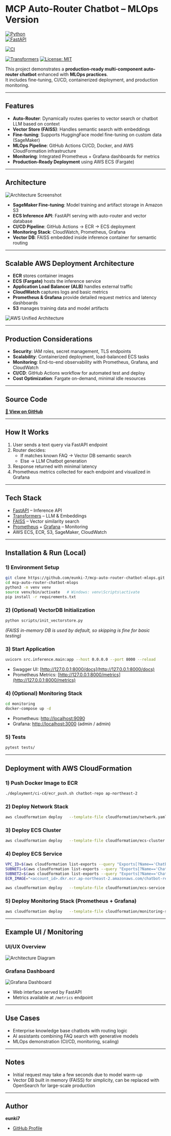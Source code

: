 # MCP Auto-Router Chatbot – MLOps Version

[![Python](https://img.shields.io/badge/Python-3.10+-blue.svg)](https://www.python.org/)  
[![FastAPI](https://img.shields.io/badge/FastAPI-0.95+-green.svg)](https://fastapi.tiangolo.com/)

[![CI](https://github.com/eunki-7/mcp-auto-router-chatbot-mlops/actions/workflows/github-actions_test.yml/badge.svg)](https://github.com/eunki-7/mcp-auto-router-chatbot-mlops/actions)

[![Transformers](https://img.shields.io/badge/Transformers-4.x-orange.svg)](https://huggingface.co/docs/transformers/index)
[![License: MIT](https://img.shields.io/badge/License-MIT-yellow.svg)](LICENSE)


This project demonstrates a **production-ready multi-component auto-router chatbot** enhanced with **MLOps practices**.  
It includes fine-tuning, CI/CD, containerized deployment, and production monitoring.

---

## Features
- **Auto-Router**: Dynamically routes queries to vector search or chatbot LLM based on context  
- **Vector Store (FAISS)**: Handles semantic search with embeddings  
- **Fine-tuning**: Supports HuggingFace model fine-tuning on custom data (SageMaker)  
- **MLOps Pipeline**: GitHub Actions CI/CD, Docker, and AWS CloudFormation infrastructure  
- **Monitoring**: Integrated Prometheus + Grafana dashboards for metrics  
- **Production-Ready Deployment** using AWS ECS (Fargate)

---

## Architecture
![Architecture Screenshot](docs/screenshot.png)

- **SageMaker Fine-tuning**: Model training and artifact storage in Amazon S3  
- **ECS Inference API**: FastAPI serving with auto-router and vector database  
- **CI/CD Pipeline**: GitHub Actions → ECR → ECS deployment  
- **Monitoring Stack**: CloudWatch, Prometheus, Grafana  
- **Vector DB**: FAISS embedded inside inference container for semantic routing

---

## Scalable AWS Deployment Architecture
- **ECR** stores container images  
- **ECS (Fargate)** hosts the inference service  
- **Application Load Balancer (ALB)** handles external traffic  
- **CloudWatch** captures logs and basic metrics  
- **Prometheus & Grafana** provide detailed request metrics and latency dashboards  
- **S3** manages training data and model artifacts  

![AWS Unified Architecture](docs/aws_screenshot.png)

---

## Production Considerations
- **Security**: IAM roles, secret management, TLS endpoints  
- **Scalability**: Containerized deployment, load-balanced ECS tasks  
- **Monitoring**: End-to-end observability with Prometheus, Grafana, and CloudWatch  
- **CI/CD**: GitHub Actions workflow for automated test and deploy  
- **Cost Optimization**: Fargate on-demand, minimal idle resources

---

## Source Code
[**📂 View on GitHub**](https://github.com/eunki-7/mcp-auto-router-chatbot-mlops)

---

## How It Works
1. User sends a text query via FastAPI endpoint  
2. Router decides:  
   - If matches known FAQ → Vector DB semantic search  
   - Else → LLM Chatbot generation  
3. Response returned with minimal latency  
4. Prometheus metrics collected for each endpoint and visualized in Grafana

---

## Tech Stack
- [FastAPI](https://fastapi.tiangolo.com/) – Inference API  
- [Transformers](https://huggingface.co/docs/transformers/index) – LLM & Embeddings  
- [FAISS](https://faiss.ai/) – Vector similarity search  
- [Prometheus](https://prometheus.io/) + [Grafana](https://grafana.com/) – Monitoring  
- AWS ECS, ECR, S3, SageMaker, CloudWatch

---

## Installation & Run (Local)
### 1) Environment Setup
```bash
git clone https://github.com/eunki-7/mcp-auto-router-chatbot-mlops.git
cd mcp-auto-router-chatbot-mlops
python3 -m venv venv
source venv/bin/activate   # Windows: venv\Scripts\activate
pip install -r requirements.txt
```

### 2) (Optional) VectorDB Initialization
```bash
python scripts/init_vectorstore.py
```
*(FAISS in-memory DB is used by default, so skipping is fine for basic testing)*

### 3) Start Application
```bash
uvicorn src.inference.main:app --host 0.0.0.0 --port 8000 --reload
```
- Swagger UI: [http://127.0.0.1:8000/docs](http://127.0.0.1:8000/docs)  
- Prometheus Metrics: [http://127.0.0.1:8000/metrics](http://127.0.0.1:8000/metrics)

### 4) (Optional) Monitoring Stack
```bash
cd monitoring
docker-compose up -d
```
- Prometheus: [http://localhost:9090](http://localhost:9090)  
- Grafana: [http://localhost:3000](http://localhost:3000) (admin / admin)

### 5) Tests
```bash
pytest tests/
```

---

## Deployment with AWS CloudFormation
### 1) Push Docker Image to ECR
```bash
./deployment/ci-cd/ecr_push.sh chatbot-repo ap-northeast-2
```
### 2) Deploy Network Stack
```bash
aws cloudformation deploy   --template-file cloudformation/network.yaml   --stack-name chatbot-network   --capabilities CAPABILITY_NAMED_IAM
```
### 3) Deploy ECS Cluster
```bash
aws cloudformation deploy   --template-file cloudformation/ecs-cluster.yaml   --stack-name chatbot-cluster   --capabilities CAPABILITY_NAMED_IAM
```
### 4) Deploy ECS Service
```bash
VPC_ID=$(aws cloudformation list-exports --query "Exports[?Name=='Chatbot-VPC'].Value" --output text)
SUBNET1=$(aws cloudformation list-exports --query "Exports[?Name=='Chatbot-Subnet1'].Value" --output text)
SUBNET2=$(aws cloudformation list-exports --query "Exports[?Name=='Chatbot-Subnet2'].Value" --output text)
ECR_IMAGE="<account_id>.dkr.ecr.ap-northeast-2.amazonaws.com/chatbot-repo:latest"

aws cloudformation deploy   --template-file cloudformation/ecs-service.yaml   --stack-name chatbot-service   --capabilities CAPABILITY_NAMED_IAM   --parameter-overrides     VPCId=$VPC_ID     PublicSubnet1Id=$SUBNET1     PublicSubnet2Id=$SUBNET2     ECRImage=$ECR_IMAGE
```
### 5) Deploy Monitoring Stack (Prometheus + Grafana)
```bash
aws cloudformation deploy   --template-file cloudformation/monitoring-stack.yaml   --stack-name chatbot-monitoring   --capabilities CAPABILITY_NAMED_IAM   --parameter-overrides     VPCId=$VPC_ID     PublicSubnet1Id=$SUBNET1     PublicSubnet2Id=$SUBNET2
```

---

## Example UI / Monitoring
### UI/UX Overview
![Architecture Diagram](docs/chatbot_ui.png)

### Grafana Dashboard
![Grafana Dashboard](docs/grafana_dashboard.png)

- Web interface served by FastAPI  
- Metrics available at `/metrics` endpoint

---

## Use Cases
- Enterprise knowledge base chatbots with routing logic  
- AI assistants combining FAQ search with generative models  
- MLOps demonstration (CI/CD, monitoring, scaling)

---

## Notes
- Initial request may take a few seconds due to model warm-up  
- Vector DB built in memory (FAISS) for simplicity, can be replaced with OpenSearch for large-scale production

---

## Author
**eunki7**  
- [GitHub Profile](https://github.com/eunki-7)
